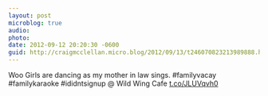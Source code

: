 ```yaml
---
layout: post
microblog: true
audio: 
photo: 
date: 2012-09-12 20:20:30 -0600
guid: http://craigmcclellan.micro.blog/2012/09/13/t246070823213989888.html
---
```

Woo Girls are dancing as my mother in law sings. #familyvacay #familykaraoke #ididntsignup  @ Wild Wing Cafe [t.co/JLUVqvh0](http://t.co/JLUVqvh0)

